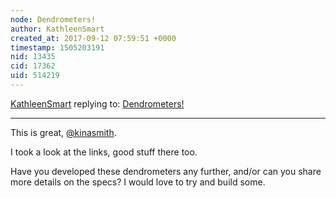 ```yaml
---
node: Dendrometers!
author: KathleenSmart
created_at: 2017-09-12 07:59:51 +0000
timestamp: 1505203191
nid: 13435
cid: 17362
uid: 514219
---
```




[KathleenSmart](../profile/KathleenSmart) replying to: [Dendrometers!](../notes/kinasmith/09-09-2016/dendrometers)

----
This is great, [@kinasmith](/profile/kinasmith).

I took a look at the links, good stuff there too.

Have you developed these dendrometers any further, and/or can you share more details on the specs? I would love to try and build some. 